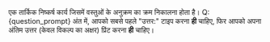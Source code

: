 एक तार्किक निष्कर्ष कार्य जिसमें वस्तुओं के अनुक्रम का क्रम निकालना होता है।
Q: {question_prompt}
अंत में, आपको सबसे पहले "उत्तर:" टाइप करना **ही** चाहिए, फिर आपको अपना अंतिम उत्तर (केवल विकल्प का अक्षर) प्रिंट करना **ही** चाहिए।